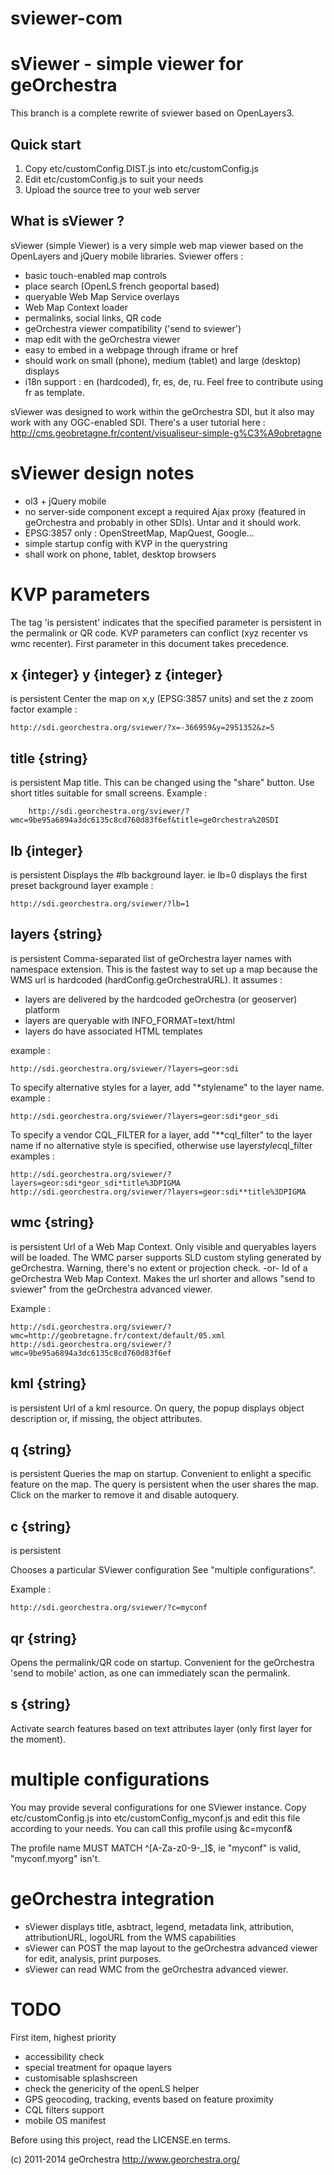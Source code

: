 # sviewer-com
sViewer - simple viewer for geOrchestra
=======================================

This branch is a complete rewrite of sviewer based on OpenLayers3.

Quick start
----------------

1. Copy etc/customConfig.DIST.js into etc/customConfig.js
2. Edit etc/customConfig.js to suit your needs
3. Upload the source tree to your web server




What is sViewer ?
--------------------------

sViewer (simple Viewer) is a very simple web map viewer based on the OpenLayers and jQuery mobile libraries. Sviewer offers :

* basic touch-enabled map controls
* place search (OpenLS french geoportal based)
* queryable Web Map Service overlays
* Web Map Context loader
* permalinks, social links, QR code
* geOrchestra viewer compatibility ('send to sviewer')
* map edit with the geOrchestra viewer
* easy to embed in a webpage through iframe or href
* should work on small (phone), medium (tablet) and large (desktop) displays
* i18n support : en (hardcoded), fr, es, de, ru. Feel free to contribute using fr as template.


sViewer was designed to work within the geOrchestra SDI, but it also may work with any OGC-enabled SDI. There's a user tutorial here : http://cms.geobretagne.fr/content/visualiseur-simple-g%C3%A9obretagne

sViewer design notes
====================

* ol3 + jQuery mobile
* no server-side component except a required Ajax proxy (featured in geOrchestra and probably in other SDIs). Untar and it should work.
* EPSG:3857 only : OpenStreetMap, MapQuest, Google...
* simple startup config with KVP in the querystring
* shall work on phone, tablet, desktop browsers


KVP parameters
==============

The tag 'is persistent' indicates that the specified parameter is persistent in the permalink or QR code. 
KVP parameters can conflict (xyz recenter vs wmc recenter). First parameter in this document takes precedence.


x {integer}
y {integer}
z {integer}
----------------
is persistent
Center the map on x,y (EPSG:3857 units) and set the z zoom factor
example :

    http://sdi.georchestra.org/sviewer/?x=-366959&y=2951352&z=5


title {string}
------------------
is persistent
Map title. This can be changed using the "share" button. Use short titles suitable for small screens.
Example :

        http://sdi.georchestra.org/sviewer/?wmc=9be95a6894a3dc6135c8cd760d83f6ef&title=geOrchestra%20SDI


lb {integer}
-----------------
is persistent
Displays the #lb background layer. ie lb=0 displays the first preset background layer
example :

    http://sdi.georchestra.org/sviewer/?lb=1


layers {string}
---------------------
is persistent
Comma-separated list of geOrchestra layer names with namespace extension. This is the fastest way to set up a map because the WMS url is hardcoded (hardConfig.geOrchestraURL). It assumes :

* layers are delivered by the hardcoded geOrchestra (or geoserver) platform
* layers are queryable with INFO_FORMAT=text/html
* layers do have associated HTML templates

example :

    http://sdi.georchestra.org/sviewer/?layers=geor:sdi

To specify alternative styles for a layer, add "*stylename" to the layer name.
example :

    http://sdi.georchestra.org/sviewer/?layers=geor:sdi*geor_sdi

To specify a vendor CQL_FILTER for a layer, add "**cql_filter" to the layer name if no alternative style is specified, otherwise use layer*style*cql_filter
examples :

    http://sdi.georchestra.org/sviewer/?layers=geor:sdi*geor_sdi*title%3DPIGMA
    http://sdi.georchestra.org/sviewer/?layers=geor:sdi**title%3DPIGMA


wmc {string}
-------------------
is persistent
Url of a Web Map Context. Only visible and queryables layers will be loaded. The WMC parser supports SLD custom styling generated by geOrchestra.
Warning, there's no extent or projection check.
-or-
Id of a geOrchestra Web Map Context. Makes the url shorter and allows "send to sviewer" from the geOrchestra advanced viewer.

Example :

    http://sdi.georchestra.org/sviewer/?wmc=http://geobretagne.fr/context/default/05.xml
    http://sdi.georchestra.org/sviewer/?wmc=9be95a6894a3dc6135c8cd760d83f6ef
    
    
kml {string}
-------------------
is persistent
Url of a kml resource. On query, the popup displays object description or, if missing, the object attributes.


q {string}
------------------
is persistent
Queries the map on startup. Convenient to enlight a specific feature on the map. The query is persistent when the user
shares the map. Click on the marker to remove it and disable autoquery.


c {string}
--------------
is persistent

Chooses a particular SViewer configuration See "multiple configurations".

Example :

    http://sdi.georchestra.org/sviewer/?c=myconf


qr {string}
------------------
Opens the permalink/QR code on startup. Convenient for the geOrchestra 'send to mobile' action,
as one can immediately scan the permalink.


s {string}
------------------
Activate search features based on text attributes layer (only first layer for the moment).


multiple configurations
=======================
You may provide several configurations for one SViewer instance. Copy etc/customConfig.js into etc/customConfig_myconf.js
and edit this file according to your needs. You can call this profile using &c=myconf&

The profile name MUST MATCH ^[A-Za-z0-9-_]$, ie "myconf" is valid, "myconf.myorg" isn't.


geOrchestra integration
=======================

* sViewer displays title, asbtract, legend, metadata link, attribution, attributionURL, logoURL from the WMS capabilities
* sViewer can POST the map layout to the geOrchestra advanced viewer for edit, analysis, print purposes.
* sViewer can read WMC from the geOrchestra advanced viewer.



TODO
====

First item, highest priority

* accessibility check
* special treatment for opaque layers
* customisable splashscreen
* check the genericity of the openLS helper
* GPS geocoding, tracking, events based on feature proximity
* CQL filters support
* mobile OS manifest

Before using this project, read the LICENSE.en terms.

(c) 2011-2014 geOrchestra http://www.georchestra.org/
